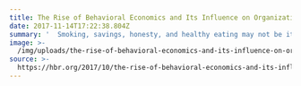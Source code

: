 ```yaml
---
title: The Rise of Behavioral Economics and Its Influence on Organizations
date: 2017-11-14T17:22:38.804Z
summary: '  Smoking, savings, honesty, and healthy eating may not be items on your list of problems to address or areas where you’d like to see improvements in your own behavior or the actions of people you manage or lead. But no matter what concerns you, adopting a nudge, as Thaler and the many scholars who followed his approach to research tell us, may lead to a powerful change for the better. It just requires an acknowledgment that human behavior is full of anomalies.'
image: >-
  /img/uploads/the-rise-of-behavioral-economics-and-its-influence-on-organizations.jpg
source: >-
  https://hbr.org/2017/10/the-rise-of-behavioral-economics-and-its-influence-on-organizations
---
```


